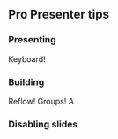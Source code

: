 ## Pro Presenter tips
### Presenting
Keyboard!

### Building
Reflow! Groups! A

### Disabling slides